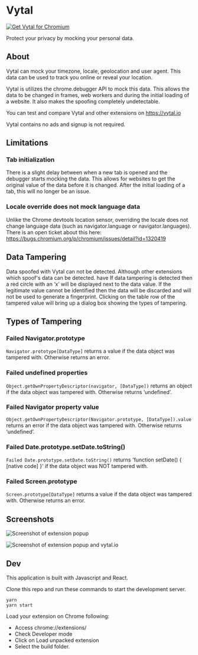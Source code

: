# Vytal

<a href="https://chrome.google.com/webstore/detail/vytal/ncbknoohfjmcfneopnfkapmkblaenokb"><img src="https://raw.githubusercontent.com/z0ccc/Upvote-Anywhere/master/promo/chrome.png" alt="Get Vytal for Chromium"></a>

Protect your privacy by mocking your personal data.

## About

Vytal can mock your timezone, locale, geolocation and user agent. This data can be used to track you online or reveal your location.

Vytal is utilizes the chrome.debugger API to mock this data. This allows the data to be changed in frames, web workers and during the initial loading of a website. It also makes the spoofing completely undetectable.

You can test and compare Vytal and other extensions on https://vytal.io

Vytal contains no ads and signup is not required.

## Limitations

### Tab initialization

There is a slight delay between when a new tab is opened and the debugger starts mocking the data. This allows for websites to get the original value of the data before it is changed. After the initial loading of a tab, this will no longer be an issue.

### Locale override does not mock language data

Unlike the Chrome devtools location sensor, overriding the locale does not change language data (such as navigator.language or navigator.languages). There is an open ticket about this here: https://bugs.chromium.org/p/chromium/issues/detail?id=1320419

## Data Tampering

Data spoofed with Vytal can not be detected. Although other extensions which spoof's data can be detected. have If data tampering is detected then a red circle with an ‘x’ will be displayed next to the data value. If the legitimate value cannot be identified then the data will be discarded and will not be used to generate a fingerprint. Clicking on the table row of the tampered value will bring up a dialog box showing the types of tampering.

## Types of Tampering

### Failed Navigator.prototype

`Navigator.prototype[DataType]` returns a value if the data object was tampered with. Otherwise returns an error.

### Failed undefined properties

`Object.getOwnPropertyDescriptor(navigator, [DataType])` returns an object if the data object was tampered with. Otherwise returns ‘undefined’.

### Failed Navigator property value

`Object.getOwnPropertyDescriptor(Navigator.prototype, [DataType]).value` returns an error if the data object was tampered with. Otherwise returns ‘undefined’.

### Failed Date.prototype.setDate.toString()

`Failed Date.prototype.setDate.toString()` returns 'function setDate() { [native code] }' if the data object was NOT tampered with.

### Failed Screen.prototype

`Screen.prototype[DataType]` returns a value if the data object was tampered with. Otherwise returns an error.

## Screenshots

![Screenshot of extension popup](https://raw.githubusercontent.com/z0ccc/Vytal/extension/promo/screenshot-1.png)

![Screenshot of extension popup and vytal.io](https://raw.githubusercontent.com/z0ccc/Vytal/extension/promo/screenshot-2.png)

## Dev

This application is built with Javascript and React.

Clone this repo and run these commands to start the development server.

```
yarn
yarn start
```

Load your extension on Chrome following:

- Access chrome://extensions/
- Check Developer mode
- Click on Load unpacked extension
- Select the build folder.
